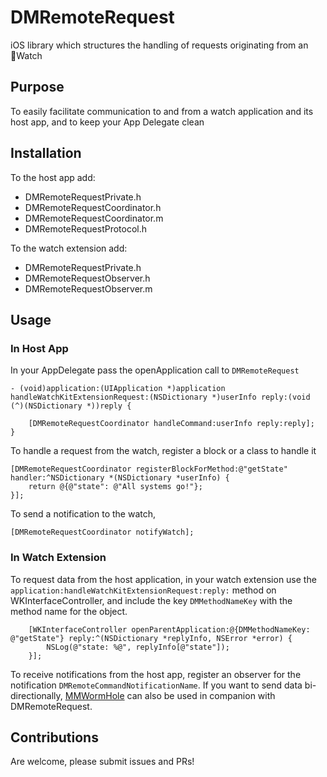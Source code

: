 DMRemoteRequest
===============

iOS library which structures the handling of requests originating from an Watch


## Purpose

To easily facilitate communication to and from a watch application and its host app, and to keep your App Delegate clean


## Installation

To the host app add:
- DMRemoteRequestPrivate.h
- DMRemoteRequestCoordinator.h
- DMRemoteRequestCoordinator.m
- DMRemoteRequestProtocol.h

To the watch extension add:
- DMRemoteRequestPrivate.h
- DMRemoteRequestObserver.h
- DMRemoteRequestObserver.m

## Usage

### In Host App

In your AppDelegate pass the openApplication call to `DMRemoteRequest`

```obj-c
- (void)application:(UIApplication *)application handleWatchKitExtensionRequest:(NSDictionary *)userInfo reply:(void (^)(NSDictionary *))reply {
    
    [DMRemoteRequestCoordinator handleCommand:userInfo reply:reply];
}
```

To handle a request from the watch, register a block or a class to handle it

```obj-c
[DMRemoteRequestCoordinator registerBlockForMethod:@"getState" handler:^NSDictionary *(NSDictionary *userInfo) {
    return @{@"state": @"All systems go!"};
}];
```

To send a notification to the watch, 

```obj-c
[DMRemoteRequestCoordinator notifyWatch];
```

### In Watch Extension

To request data from the host application, in your watch extension use the `application:handleWatchKitExtensionRequest:reply:` method on WKInterfaceController, and include the key `DMMethodNameKey` with the method name for the object.

```obj-c
    [WKInterfaceController openParentApplication:@{DMMethodNameKey: @"getState"} reply:^(NSDictionary *replyInfo, NSError *error) {
        NSLog(@"state: %@", replyInfo[@"state"]);
    }];
```

To receive notifications from the host app, register an observer for the notification `DMRemoteCommandNotificationName`.  If you want to send data bi-directionally, [MMWormHole](https://github.com/mutualmobile/MMWormhole) can also be used in companion with DMRemoteRequest.

## Contributions

Are welcome, please submit issues and PRs!
  